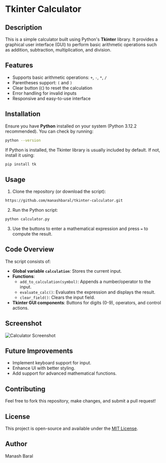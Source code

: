 # Tkinter Calculator

## Description
This is a simple calculator built using Python's **Tkinter** library. It provides a graphical user interface (GUI) to perform basic arithmetic operations such as addition, subtraction, multiplication, and division.

## Features
- Supports basic arithmetic operations: `+`, `-`, `*`, `/`
- Parentheses support: `(` and `)`
- Clear button (`C`) to reset the calculation
- Error handling for invalid inputs
- Responsive and easy-to-use interface

## Installation
Ensure you have **Python** installed on your system (Python 3.12.2 recommended). You can check by running:

```sh
python --version
```

If Python is installed, the Tkinter library is usually included by default. If not, install it using:

```sh
pip install tk
```

## Usage
1. Clone the repository (or download the script):

```sh
https://github.com/manashbaral/tkinter-calculator.git
```

2. Run the Python script:

```sh
python calculator.py
```

3. Use the buttons to enter a mathematical expression and press `=` to compute the result.

## Code Overview
The script consists of:
- **Global variable `calculation`**: Stores the current input.
- **Functions**:
  - `add_to_calculation(symbol)`: Appends a number/operator to the input.
  - `evaluate_calc()`: Evaluates the expression and displays the result.
  - `clear_field()`: Clears the input field.
- **Tkinter GUI components**: Buttons for digits (0-9), operators, and control actions.

## Screenshot
![Calculator Screenshot](https://via.placeholder.com/400x300?text=Calculator+Screenshot)

## Future Improvements
- Implement keyboard support for input.
- Enhance UI with better styling.
- Add support for advanced mathematical functions.

## Contributing
Feel free to fork this repository, make changes, and submit a pull request!

## License
This project is open-source and available under the [MIT License](LICENSE).

## Author
Manash Baral



